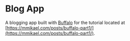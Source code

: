 # Blog App

A blogging app built with [Buffalo](https://gobuffalo.io/) for the tutorial located at [https://mmikael.com/posts/buffalo-part1/](https://mmikael.com/posts/buffalo-part1/).

